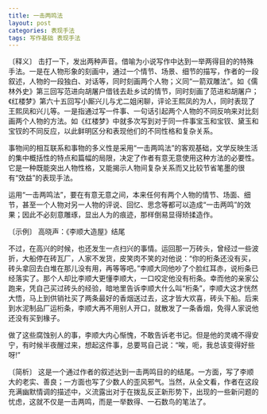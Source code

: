 ```yaml
---
title: 一击两鸣法
layout: post
categories: 表现手法
tags: 写作基础 表现手法
---
```


〔释义〕 击打一下，发出两种声音。借喻为小说写作中达到一举两得目的的特殊手法。一是在人物形象的刻画中，通过一个情节、场景、细节的描写，作者的一段叙述，人物的一段独白、对话等，同时刻画两个人物；义同“一箭双雕法”。如《儒林外史》第三回写范进向胡屠户借钱去赴乡试的情节，同时刻画了范进和胡屠户；《红楼梦》第六十五回写小厮兴儿与尤二姐闲聊，评论王熙凤的为人，同时表现了王熙凤和兴儿等。一是指通过写一件事、一句话引起两个人物的不同反响来对比刻画两个人物的方法。如《红楼梦》中就多次写到对于同一件事宝玉和宝钗、黛玉和宝钗的不同反应，以此鲜明区分和表现他们的不同性格和复杂关系。

事物间的相互联系和事物的多义性是采用“一击两鸣法”的客观基础，文学反映生活的集中概括性的特点和篇幅的局限，决定了作者有意无意使用这种方法的必要性。它是一种既能突出人物性格，又能揭示人物间复杂关系而又比较节省笔墨的很有“效益”的表现手法。

运用“一击两鸣法”，要在有意无意之间，本来任何有两个人物的情节、场面、细节，甚至一个人物对另一人物的评说、回忆、思念等都可以造成“一击两鸣”的效果；因此不必刻意雕琢，显出人为的痕迹，那样倒易显得矫揉造作。

〔示例〕 高晓声：《李顺大造屋》结尾

不过，在高兴的时候，也还发生一点扫兴的事情。运回那一万砖头，曾经过一些波折，大船停在砖瓦厂，人家不发货，皮笑肉不笑的对他说：“你的桁条还没有买，砖头拿回去白堆在那儿没有用，再等等吧。”李顺大同他吵了个脸红耳赤，说桁条已经落实了。那个人却比李顺大更懂李顺大，一口咬定他没有桁条。幸而他的亲家公跑来，凭自己买过砖头的经验，暗地里告诉李顺大什么叫“桁条”，李顺大这才恍然大悟，马上到供销社买了两条最好的香烟送过去，这才皆大欢喜，砖头下船。后来到水泥制品厂运桁条，李顺大再不用别人开口，就散发了一条香烟，免得人家说他还没有买到椽子。

做了这些腐蚀别人的事，李顺大内心惭愧，不敢告诉老书记。但是他的灵魂不得安宁，有时候半夜醒过来，想起这件事，总要骂自己说：“唉，呃，我总该变得好些呀!”

〔简析〕 这是一个通过作者的叙述达到一击两鸣目的的结尾。一方面，写了李顺大的老实、善良；一方面也写了少数人的歪风邪气。当然，从全文看，作者在这段充满幽默情调的描述中，义流露出对于在拨乱反正新形势下，出现的一些新问题的忧虑，这就不仅是一击两鸣，而是一举数得、一石数鸟的笔法了。 